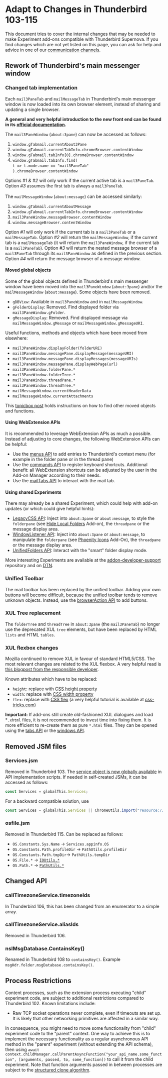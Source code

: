 # Adapt to Changes in Thunderbird 103-115

This document tries to cover the internal changes that may be needed to make Experiment add-ons compatible with Thunderbird Supernova. If you find changes which are not yet listed on this page, you can ask for help and advice in one of our [communication channels](https://developer.thunderbird.net/add-ons/community).

## Rework of Thunderbird's main messenger window

### Changed tab implementation

Each `mail3PaneTab` and `mailMessageTab` in Thunderbird's main messenger window is now loaded into its own browser element, instead of sharing and updating a single browser.&#x20;

**A general and very helpful introduction to the new front end can be found in its** [**official documentation**](https://developer.thunderbird.net/thunderbird-development/codebase-overview/mail-front-end)**.**

The `mail3PaneWindow` (`about:3pane`) can now be accessed as follows:

1. `window.gTabmail.currentAbout3Pane`
2. `window.gTabmail.currentTabInfo.chromeBrowser.contentWindow`
3. `window.gTabmail.tabInfo[0].chromeBrowser.contentWindow`
4. `window.gTabmail.tabInfo.find(`\
   &#x20;  `t => t.mode.name == "mail3PaneTab"`\
   `).chromeBrowser.contentWindow`

Options _#1 & #2_ will only work if the current active tab is a `mail3PaneTab`. Option _#3_ assumes the first tab is always a `mail3PaneTab`. \
\
The  `mailMessageWindow` (`about:message`) can be accessed similarly:

1. `window.gTabmail.currentAboutMessage`
2. `window.gTabmail.currentTabInfo.chromeBrowser.contentWindow`
3. `mail3PaneWindow.messageBrowser.contentWindow`
4. `window.messageBrowser.contentWindow`

Option _#1_ will only work if the current tab is a `mail3PaneTab` or a `mailMessageTab`. Option _#2_ will return the `mailMessageWindow`, if the current tab is a `mailMessageTab` (it will return the `mail3PaneWindow`, if the current tab is a `mail3PaneTab`). Option _#3_ will return the nested message browser of a `mail3PaneTab` through its `mail3PaneWindow` as defined in the previous section. Option _#4_ will return the message browser of a message window.

#### Moved global objects

Some of the global objects defined in Thunderbird's main messenger window have been moved into the `mail3PaneWindow` (`about:3pane`) and/or the `mailMessageWindow` (`about:message`). Some objects have been removed.

* `gDBView`: Available in `mail3PaneWindow` and in `mailMessageWindow`.
* `gFolderDisplay`: Removed. Find displayed folder via `mail3PaneWindow.gFolder`.&#x20;
* `gMessageDisplay`: Removed. Find displayed message via `mailMessageWindow.gMessage` or `mailMessageWindow.gMessageURI`.

Useful functions, methods and objects which have been moved from elsewhere:

* `mail3PaneWindow.displayFolder(folderURI)`
* `mail3PaneWindow.messagePane.displayMessage(messageURI)`
* `mail3PaneWindow.messagePane.displayMessages(messageURIs)`
* `mail3PaneWindow.messagePane.displayWebPage(url)`
* `mail3PaneWindow.folderPane.*`
* `mail3PaneWindow.folderTree.*`
* `mail3PaneWindow.threadPane.*`
* `mail3PaneWindow.threadTree.*`
* `mailMessageWindow.currentHeaderData`
* `mailMessageWindow.currentAttachments`

This [topicbox post](https://thunderbird.topicbox.com/groups/addons/Te5f62259df8c0c74-M7ea49d57cdc60d61a620c6b0) holds instructions on how to find other moved objects and functions.

#### Using WebExtension APIs

It is recommended to leverage WebExtension APIs as much a possible. Instead of adjusting to core changes, the following WebExtension APIs can be helpful:

* Use the [menus API](https://webextension-api.thunderbird.net/en/latest/menus.html) to add entries to Thunderbird's context menu (for example in the folder pane or in the thread pane)
* Use the [commands API](https://webextension-api.thunderbird.net/en/latest/commands.html) to register keyboard shortcuts. Additional benefit: all WebExtension shortcuts can be adjusted by the user in the Add-on Manager according to their needs.
* Use the [mailTabs API](https://webextension-api.thunderbird.net/en/latest/mailTabs.html) to interact with the mail tab.

#### Using shared Experiments

There may already be a shared Experiment, which could help with add-on updates (or which could give helpful hints):

* [LegacyCSS API](https://github.com/thundernest/addon-developer-support/tree/master/auxiliary-apis/LegacyCSS): Inject into `about:3pane` or `about:message`, to style the `folderpane` (see [Hide Local Folders](https://addons.thunderbird.net/addon/hide-local-folders-for-tb78/versions/?page=1#version-3.0.1) Add-on), the `threadpane` or the message display area.
* [WindowListener API](https://github.com/thundernest/addon-developer-support/tree/master/wrapper-apis/WindowListener): Inject into `about:3pane` or `about:message`, to manipulate the `folderpane` (see [Phoenity Icons](https://addons.thunderbird.net/addon/phoenity-icons/versions/?page=1#version-3.9) Add-On), the `threadpane` or the message display area.
* [UnifiedFolders API](https://github.com/thundernest/addon-developer-support/tree/master/auxiliary-apis/UnifiedFolders): Interact with the "smart" folder display mode.

More interesting Experiments are available at the [addon-developer-support](https://github.com/thundernest/addon-developer-support/tree/master/auxiliary-apis) repository and on [DTN](https://developer.thunderbird.net/add-ons/mailextensions#sharing-experiment-apis).

### Unified Toolbar

The mail toolbar has been replaced by the unified toolbar. Adding your own buttons will become difficult, because the unified toolbar tends to remove unknown objects. Instead, use the [browserAction API](https://webextension-api.thunderbird.net/en/latest/browserAction.html) to add buttons.

### XUL Tree replacement

The `folderTree` and `threadTree` in `about:3pane` (the `mail3PaneTab`) no longer use the deprecated XUL `tree` elements, but have been replaced by HTML `lists` and HTML `tables`.

### XUL flexbox changes

Mozilla continued to remove XUL in favour of standard HTML5/CSS. The most relevant changes are related to the XUL flexbox. A very helpful read is [this blogpost from the responsible developer](https://crisal.io/words/2023/03/30/xul-layout-is-gone.html).

Known attributes which have to be replaced:

* `height`: replace with [CSS height property](https://developer.mozilla.org/en-US/docs/Web/CSS/height)
* `width`: replace with [CSS width property](https://developer.mozilla.org/en-US/docs/Web/CSS/width)
* `flex`: replace with [CSS flex](https://developer.mozilla.org/en-US/docs/Web/CSS/flex) (a very helpful tutorial is available at [css-tricks.com](https://css-tricks.com/snippets/css/a-guide-to-flexbox/))

**Important:** If add-ons still create old-fashioned XUL dialogues and load \*`.xhtml` files, it is not recommended to invest time into fixing them. It is more efficient to re-create them as pure `*.html` files. They can be opened using the [tabs API](https://webextension-api.thunderbird.net/en/latest/tabs.html) or the [windows API](https://webextension-api.thunderbird.net/en/latest/windows.html).

## Removed JSM files

### Services.jsm

Removed in Thunderbird 103. The [service object is now globally available](https://firefox-source-docs.mozilla.org/toolkit/components/extensions/webextensions/basics.html#globals-available-in-the-api-scripts-global) in API implementation scripts. If needed in self-created JSMs, it can be accessed as follows:

```javascript
const Services = globalThis.Services;
```

For a backward compatible solution, use

```javascript
const Services = globalThis.Services || ChromeUtils.import("resource://gre/modules/Services.jsm").Services;
```

### osfile.jsm

Removed in Thunderbird 115. Can be replaced as follows:

* `OS.Constants.Sys.Name` -> `Services.appinfo.OS`
* `OS.Constants.Path.profileDir` -> `PathUtils.profileDir`
* `OS.Constants.Path.tmpDir`-> `PathUtils.tempDir`
* `OS.File.*` -> [`IOUtils.*`](https://searchfox.org/comm-central/source/mozilla/dom/chrome-webidl/IOUtils.webidl)&#x20;
* `OS.Path.*` -> [`PathUtils.*`](https://searchfox.org/comm-central/source/mozilla/dom/chrome-webidl/PathUtils.webidl)

## Changed API

### calITimezoneService.timezoneIds

In Thunderbird 106, this has been changed from an enumerator to a simple array.

### callTimezoneService.aliasIds

Removed in Thunderbird 106.

### nsIMsgDatabase.ContainsKey()

Renamed in Thunderbird 108 to `containsKey()`. Example `msgHdr.folder.msgDatabase.containsKey()`.

## Process Restrictions

Content processes, such as the extension process executing "child" experiment code, are subject to additional restrictions compared to Thunderbird 102. Known limitations include:

* Raw TCP socket operations never complete, even if timeouts are set up. It is likely that other networking primitives are affected in a similar way.

In consequence, you might need to move some functionality from "child" experiment code to the "parent" context. One way to achieve this is to implement the necessary functionality as a regular asynchronous API method in the "parent" experiment (without extending the API schema), then using `await context.childManager.callParentAsyncFunction("your_api_name.some_function", [arguments, passed, to, some_function])` to call it from the child experiment. Note that function arguments passed in between processes are subject to the [structured clone algorithm](https://developer.mozilla.org/en-US/docs/Web/API/Web\_Workers\_API/Structured\_clone\_algorithm).
